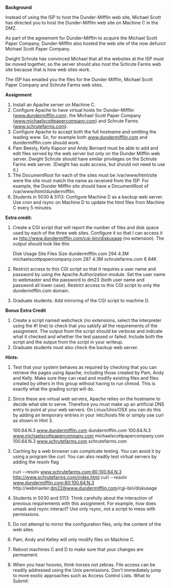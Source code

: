**Background**

Instead of using the ISP to host the Dunder-Mifflin web site, Michael Scott has directed you to host the Dunder-Mifflin web site on Machine C in the DMZ.

As part of the agreement for Dunder-Mifflin to acquire the Michael Scott Paper Company, Dunder-Mifflin also hosted the web site of the now defunct Michael Scott Paper Company.

Dwight Schrute has convinced Michael that all the websites at the ISP must be moved together, so the server should also host the Schrute Farms web site because that is how web sites work.

The ISP has emailed you the files for the Dunder Mifflin, Michael Scott Paper Company and Schrute Farms web sites.

**Assignment**

1.  Install an Apache server on Machine C.
2.  Configure Apache to have virtual hosts for Dunder-Mifflin
    (www.dundermifflin.com), the Michael Scott Paper Company
    (www.michaelscottpapercompany.com) and Schrute Farms
    (www.schrutefarms.com).
3.  Configure Apache to accept both the full hostname and omitting the
    leading www. So, for example both www.dundermifflin.com and
    dundermifflin.com should work.
4.  Pam Beesly, Kelly Kapoor and Andy Bernard must be able to add and
    edit files served by the web server but only on the Dunder Mifflin
    web server. Dwight Schrute should have similar privileges on the
    Schrute Farms web server. (Dwight has sudo access, but should not
    need to use it.)
5.  The DocumentRoot for each of the sites must be /var/www/html/site
    were the site must match the name as received from the ISP. For
    example, the Dunder Mifflin site should have a DocumentRoot of
    /var/www/html/dundermifflin.
6.  Students in 5030 & 5113: Configure Machine D as a backup web
    server. Use cron and rsync on Machine D to update the html files
    from Machine C every 5 minutes.

**Extra credit:**

1.  Create a CGI script that will report the number of files and disk
    space used by each of the three web sites. Configure it so that I
    can access it as http://www.dundermifflin.com/cgi-bin/diskusage (no
    extension). The output should look like this

    Disk Usage
    Site Files Size
    dundermifflin.com 294 4.3M
    michaelscottpapercompany.com 287 4.3M
    schrutefarms.com 6 84K

2.  Restrict access to this CGI script so that it requires a user name
    and password by using the Apache Authorization module. Set the user
    name to webmaster and the password to dm23 (both user name and
    password all lower case). Restrict access to this CGI script to
    only the dundermifflin.com domain.
3.  Graduate students: Add mirroring of the CGI script to machine D.

**Bonus Extra Credit**

1. Create a script named webcheck (no extensions, select the interpreter using the #! line) to check that you satisfy all the requirements of the assignment. The output from the script should be verbose and indicate what it checked and whether the test passed or failed. Include both the script and the output from the script in your writeup.
2. Graduate students must also check the backup web server.

**Hints:**

1.  Test that your system behaves as required by checking that you can
    retrieve the pages using Apache, including those created by Pam,
    Andy and Kelly. Make sure they can read and modify existing files
    and files created by others in this group without having to run
    chmod. This is exactly what the grading script will do.
2.  Since these are virtual web servers, Apache relies on the hostname
    to decide what site to serve. Therefore you must make up an
    artificial DNS entry to point at your web servers. On
    Linux/Unix/OSX you can do this by adding an temporary entries in
    your /etc/hosts file or simply use curl as shown in Hint 3.

    100.64.N.3 www.dundermifflin.com dundermifflin.com
    100.64.N.3 www.michaelscottpapercompany.com michaelscottpapercompany.com
    100.64.N.3 www.schrutefarms.com schrutefarms.com

3.  Caching by a web browser can complicate testing. You can avoid it
    by using a program like curl. You can also readily test virtual
    servers by adding the resolv flag

    curl --resolv www.schrutefarms.com:80:100.64.N.3 http://www.schrutefarms.com/index.html
    curl --resolv www.dundermifflin.com:80:100.64.N.3 http://webmaster:dm22@www.dundermifflin.com/cgi-bin/diskusage

4.  Students in 5030 and 5113: Think carefully about the interaction of
    previous requirements with this assignment. For example, how does
    umask and rsync interact? Use only rsync, not a script to mess with
    permissions.

5.  Do not attempt to mirror the configuration files, only the content
    of the web sites.

6.  Pam, Andy and Kelley will only modify files on Machine C.

7.  Reboot machines C and D to make sure that your changes are
    permament.

8.  When you hear hooves, think horses not zebras. File access can be
    readily addressed using the Unix permissions. Don't immediately
    jump to more exotic approaches such as Access Control Lists. What to
    Submit:
